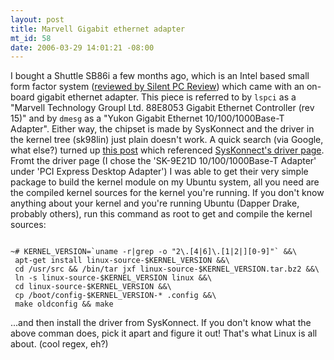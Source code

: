 ```yaml
--- 
layout: post
title: Marvell Gigabit ethernet adapter
mt_id: 58
date: 2006-03-29 14:01:21 -08:00
---
```

I bought a Shuttle SB86i a few months ago, which is an Intel based small form factor system ([reviewed by Silent PC Review](http://www.silentpcreview.com/article230-page1.html)) which came with an on-board gigabit ethernet adapter.  This piece is referred to by <code>lspci</code> as a "Marvell Technology Groupl Ltd. 88E8053 Gigabit Ethernet Controller (rev 15)" and by <code>dmesg</code> as a "Yukon Gigabit Ethernet 10/100/1000Base-T Adapter".  Either way, the chipset is made by SysKonnect and the driver in the kernel tree (sk98lin) just plain doesn't work.  A quick search  (via Google, what else?) turned up [this post](http://www.grad.name/blog/2006/01/28/marvell-gigabit-on-linux/) which referenced [SysKonnect's driver page](http://www.skd.de/e_en/support/driver.html).  Fromt the driver page (I chose the 'SK-9E21D 10/100/1000Base-T Adapter' under 'PCI Express Desktop Adapter') I was able to get their very simple package to build the kernel module on my Ubuntu system, all you need are the compiled kernel sources for the kernel you're running.  If you don't know anything about your kernel and you're running Ubuntu (Dapper Drake, probably others), run this command as root to get and compile the kernel sources:

<pre><code>
~# KERNEL_VERSION=`uname -r|grep -o "2\.[4|6]\.[1|2|][0-9]"` &&\
 apt-get install linux-source-$KERNEL_VERSION &&\
 cd /usr/src && /bin/tar jxf linux-source-$KERNEL_VERSION.tar.bz2 &&\
 ln -s linux-source-$KERNEL_VERSION linux &&\
 cd linux-source-$KERNEL_VERSION &&\
 cp /boot/config-$KERNEL_VERSION-* .config &&\
 make oldconfig && make
</code></pre>

...and then install the driver from SysKonnect.  If you don't know what the above comman does, pick it apart and figure it out!  That's what Linux is all about.
(cool regex, eh?)

